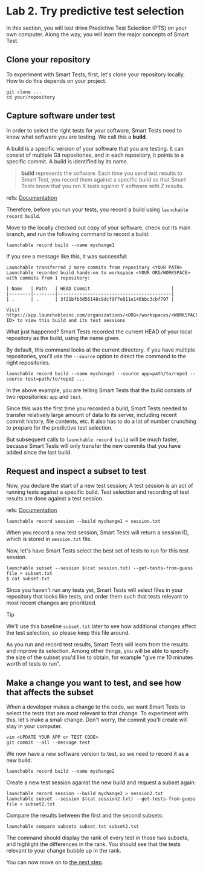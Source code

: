 # Lab 2. Try predictive test selection

In this section, you will test drive Predictive Test Selection (PTS) on your own computer.
Along the way, you will learn the major concepts of Smart Test.

## Clone your repository
To experiment with Smart Tests, first, let's clone your repository locally.
How to do this depends on your project.

```
git clone ...
cd your/repository
```

## Capture software under test

In order to select the right tests for your software, Smart Tests need to know what software you are testing. We call this a **build**.

A build is a specific version of your software that you are testing. It can consist of multiple Git repositories, and in each repository, it points to a specific commit. A build is identified by its name.

> **build** represents the software. Each time you send test results to Smart Test, you record them against a specific build so that Smart Tests know that you ran X tests against Y software with Z results.

refs: [Documentation](https://www.launchableinc.com/docs/concepts/build/)

Therefore, before you run your tests, you record a build using `launchable record build`.

Move to the locally checked out copy of your software, check out its main branch,
and run the following command to record a build:
```
launchable record build --name mychange1
```
If you see a message like this, it was successful:

```
Launchable transferred 2 more commits from repository <YOUR PATH>
Launchable recorded build hands-on to workspace <YOUR ORG/WORKSPACE> with commits from 1 repository:

| Name   | Path   | HEAD Commit                              |
|--------|--------|------------------------------------------|
| .      | .      | 3f21bfb3d56148c9dcf9f7e811e146bbc3cbf797 |

Visit https://app.launchableinc.com/organizations/<ORG>/workspaces/<WORKSPACE>/data/builds/<BUILD ID> to view this build and its test sessions
```

What just happened? Smart Tests recorded the current HEAD of your local repository as the build,
using the name given.

By default, this command looks at the current directory.
If you have multiple repositories, you'll use the `--source` option to direct the command to the right repositories.

```
launchable record build --name mychange1 --source app=path/to/repo1 --source test=path/to/repo2 ...
```

In the above example, you are telling Smart Tests that the build consists of two repositories: `app` and `test`.



Since this was the first time you recorded a build, Smart Tests needed to transfer relatively
large amount of data to its server, including recent commit history, file contents, etc. It
also has to do a lot of number crunching to prepare for the predictive test selection.

But subsequent calls to `launchable record build` will be much faster, because Smart Tests will only transfer the new commits that you have added since the last build.

## Request and inspect a subset to test
Now, you declare the start of a new test session; A test session is an act of running tests against a specific build. Test selection and recording of test results are done against a test session.

 refs: [Documentation](https://www.launchableinc.com/docs/concepts/test-session/)

 ```
 launchable record session --build mychange1 > session.txt
 ```

When you record a new test session, Smart Tests will return a session ID, which is stored in `session.txt` file.

Now, let's have Smart Tests select the best set of tests to run for this test session.

 ```
 launchable subset --session $(cat session.txt) --get-tests-from-guess file > subset.txt
 $ cat subset.txt
```

Since you haven't run any tests yet, Smart Tests will select files in your repository
that looks like tests, and order them such that tests relevant to most recent changes are prioritized.

> [!TIP]
> We'll use this baseline `subset.txt` later to see how additional changes affect the test selection,
> so please keep this file around.


As you run and record test results, Smart Tests will learn from the results and improve its selection.
Among other things, you will be able to specify the size of the subset you'd like to obtain, for example
"give me 10 minutes worth of tests to run".



## Make a change you want to test, and see how that affects the subset
When a developer makes a change to the code, we want Smart Tests to select the tests that
are most relevant to that change. To experiment with this, let's make a small change.
Don't worry, the commit you'll create will stay in your computer.

```
vim <UPDATE YOUR APP or TEST CODE>
git commit --all --message test
```

We now have a new software version to test, so we need to record it as a new build:

```
launchable record build --name mychange2
```

Create a new test session against the new build and request a subset again:

```
launchable record session --build mychange2 > session2.txt
launchable subset --session $(cat session2.txt) --get-tests-from-guess file > subset2.txt
```

Compare the results between the first and the second subsets:

```
launchable compare subsets subset.txt subset2.txt
```

The command should display the rank of every test in those two subsets, and highlight the differences in the rank.
You should see that the tests relevant to your change bubble up in the rank.


You can now move on to [the next step](HANDSON3.md).
